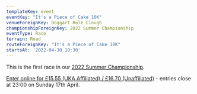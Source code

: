 ```yaml
---
templateKey: event
eventKey: "It's a Piece of Cake 10K"
venueForeignKey: Boggart Hole Clough
championshipForeignKey: 2022 Summer Championship
eventType: Race
terrain: Road
routeForeignKey: "It's a Piece of Cake 10K"
startsAt: '2022-04-30 10:30'
---
```

This is the first race in our [2022 Summer Championship](/championships/2022-summer-championship/).

[Enter online for £15.55 (UKA Affiliated) / £16.70 (Unaffiliated)](https://www.racespace.com/gb/race-director/it-s-a-piece-of-cake-10km-2022) - entries close at 23:00 on Sunday 17th April.
